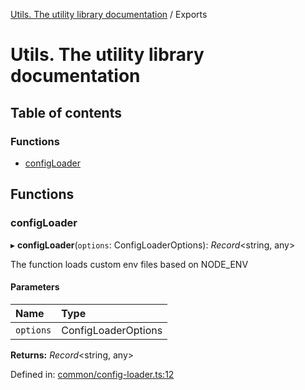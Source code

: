 [Utils. The utility library documentation](README.md) / Exports

# Utils. The utility library documentation

## Table of contents

### Functions

- [configLoader](modules.md#configloader)

## Functions

### configLoader

▸ **configLoader**(`options`: ConfigLoaderOptions): *Record*<string, any\>

The function loads custom env files based on NODE_ENV

#### Parameters

| Name | Type |
| :------ | :------ |
| `options` | ConfigLoaderOptions |

**Returns:** *Record*<string, any\>

Defined in: [common/config-loader.ts:12](https://github.com/atelon/atelon-nestjs-config-loader/blob/160b9a9/src/common/config-loader.ts#L12)
